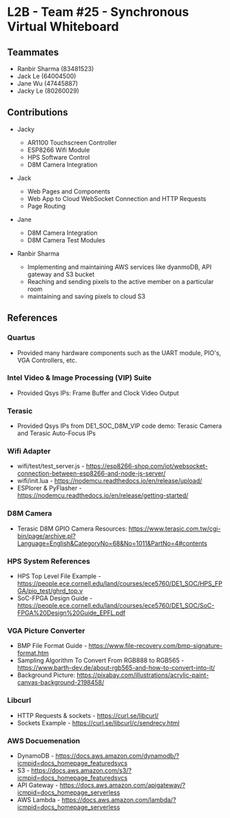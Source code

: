 # L2B - Team #25 - Synchronous Virtual Whiteboard

## Teammates
- Ranbir Sharma (83481523)
- Jack Le (64004500)
- Jane Wu (47445887)
- Jacky Le (80260029)

## Contributions
- Jacky
  - AR1100 Touchscreen Controller 
  - ESP8266 Wifi Module
  - HPS Software Control
  - D8M Camera Integration

- Jack
  - Web Pages and Components
  - Web App to Cloud WebSocket Connection and HTTP Requests
  - Page Routing
  
- Jane
  - D8M Camera Integration
  - D8M Camera Test Modules

- Ranbir Sharma 
  - Implementing and maintaining AWS services like dyanmoDB, API gateway and S3 bucket
  - Reaching and sending pixels to the active member on a particular room
  - maintaining and saving pixels to cloud S3

## References

### Quartus
* Provided many hardware components such as the UART module, PIO's, VGA Controllers, etc.

### Intel Video & Image Processing (VIP) Suite
* Provided Qsys IPs: Frame Buffer and Clock Video Output

### Terasic
* Provided Qsys IPs from DE1_SOC_D8M_VIP code demo: Terasic Camera and Terasic Auto-Focus IPs

### Wifi Adapter
* wifi/test/test_server.js - https://esp8266-shop.com/iot/websocket-connection-between-esp8266-and-node-js-server/
* wifi/init.lua - https://nodemcu.readthedocs.io/en/release/upload/
* ESPlorer & PyFlasher - https://nodemcu.readthedocs.io/en/release/getting-started/

### D8M Camera
* Terasic D8M GPIO Camera Resources: https://www.terasic.com.tw/cgi-bin/page/archive.pl?Language=English&CategoryNo=68&No=1011&PartNo=4#contents

### HPS System References
* HPS Top Level File Example - https://people.ece.cornell.edu/land/courses/ece5760/DE1_SOC/HPS_FPGA/pio_test/ghrd_top.v
* SoC-FPGA Design Guide - https://people.ece.cornell.edu/land/courses/ece5760/DE1_SOC/SoC-FPGA%20Design%20Guide_EPFL.pdf

### VGA Picture Converter
* BMP File Format Guide - https://www.file-recovery.com/bmp-signature-format.htm
* Sampling Algorithm To Convert From RGB888 to RGB565 - https://www.barth-dev.de/about-rgb565-and-how-to-convert-into-it/
* Background Picture: https://pixabay.com/illustrations/acrylic-paint-canvas-background-2198458/ 

### Libcurl
* HTTP Requests & sockets - https://curl.se/libcurl/
* Sockets Example - https://curl.se/libcurl/c/sendrecv.html 

### AWS Docuemenation 
* DynamoDB - https://docs.aws.amazon.com/dynamodb/?icmpid=docs_homepage_featuredsvcs
* S3 - https://docs.aws.amazon.com/s3/?icmpid=docs_homepage_featuredsvcs
* API Gateway - https://docs.aws.amazon.com/apigateway/?icmpid=docs_homepage_serverless
* AWS Lambda - https://docs.aws.amazon.com/lambda/?icmpid=docs_homepage_serverless
